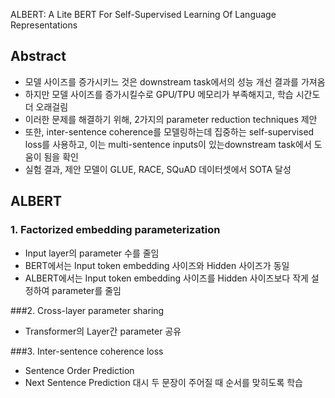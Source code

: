ALBERT: A Lite BERT For Self-Supervised Learning Of Language Representations

## Abstract
- 모델 사이즈를 증가시키느 것은 downstream task에서의 성능 개선 결과를 가져옴
- 하지만 모델 사이즈를 증가시킬수로 GPU/TPU 메모리가 부족해지고, 학습 시간도 더 오래걸림
- 이러한 문제를 해결하기 위해, 2가지의 parameter reduction techniques 제안
- 또한, inter-sentence coherence를 모델링하는데 집중하는 self-supervised loss를 사용하고, 이는 multi-sentence inputs이 있는downstream task에서 도움이 됨을 확인
- 실험 결과, 제안 모델이 GLUE, RACE, SQuAD 데이터셋에서 SOTA 달성

## ALBERT
### 1. Factorized embedding parameterization
- Input layer의 parameter 수를 줄임
- BERT에서는 Input token embedding 사이즈와 Hidden 사이즈가 동일
- ALBERT에서는 Input token embedding 사이즈를 Hidden 사이즈보다 작게 설정하여 parameter를 줄임

###2. Cross-layer parameter sharing
- Transformer의 Layer간 parameter 공유

###3. Inter-sentence coherence loss
- Sentence Order Prediction
- Next Sentence Prediction 대시 두 문장이 주어질 때 순서를 맞히도록 학습

